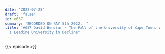 ```yaml
---
date: '2022-07-28'
draft: 'false'
id: e657
summary: 'RECORDED ON MAY 5th 2022.  '
title: "#657 David Benatar - The Fall of the University of Cape Town: Africa\u2019\
  s Leading University in Decline"
---
```

{{< episode >}}
